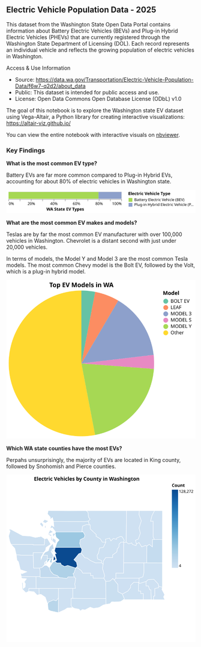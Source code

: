 ## Electric Vehicle Population Data - 2025 
This dataset from the Washington State Open Data Portal contains information about Battery Electric Vehicles (BEVs) and Plug-in Hybrid Electric Vehicles (PHEVs) that are currently registered through the Washington State Department of Licensing (DOL). Each record represents an individual vehicle and reflects the growing population of electric vehicles in Washington. 

Access & Use Information
* Source: https://data.wa.gov/Transportation/Electric-Vehicle-Population-Data/f6w7-q2d2/about_data
* Public: This dataset is intended for public access and use.
* License: Open Data Commons Open Database License (ODbL) v1.0

The goal of this notebook is to explore the Washington state EV dataset using Vega-Altair, a Python library for creating interactive visualizations: https://altair-viz.github.io/

You can view the entire notebook with interactive visuals on [nbviewer](https://nbviewer.org/github/katie-emmons/wa-state-ev/blob/main/EV%20Data%20Viz.ipynb). 

### Key Findings

**What is the most common EV type?** 

Battery EVs are far more common compared to Plug-in Hybrid EVs, accounting for about 80% of electric vehicles in Washington state. 

![Alt text](https://github.com/katie-emmons/wa-state-ev/blob/main/EV_Types.svg)

**What are the most common EV makes and models?**

Teslas are by far the most common EV manufacturer with over 100,000 vehicles in Washington. Chevrolet is a distant second with just under 20,000 vehicles. 

In terms of models, the Model Y and Model 3 are the most common Tesla models. The most common Chevy model is the Bolt EV, followed by the Volt, which is a plug-in hybrid model. 

![Alt text](https://github.com/katie-emmons/wa-state-ev/blob/main/Top_EV_Models.svg)

**Which WA state counties have the most EVs?**

Perpahs unsurprisingly, the majority of EVs are located in King county, followed by Snohomish and Pierce counties. 

![Alt text](https://github.com/katie-emmons/wa-state-ev/blob/main/EV_Density.svg)





